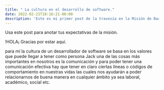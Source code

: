 ```yaml
---
title: " La cultura en el desarrollo de software."
date: 2022-02-21T18:16:21-06:00
description: 'Este es mi primer post de la travesía en la Misión de Backend con Node JS de Launch X.'
---
```


Usa este post para anotar tus expectativas de la misión.


!HOLA¡ Gracias por estar aquí.

para mí la cultura de un desarrollador de software se basa en los valores que puede llegar a tener como persona Jack una de las cosas más importantes en nosotros es la comunicación y para poder tener una comunicación efectiva hay que tener en claro ciertas líneas o códigos de comportamiento en nuestras vidas las cuales nos ayudarán a poder relacionarnos de buena manera en cualquier ámbito ya sea laboral, académico, social etc.
